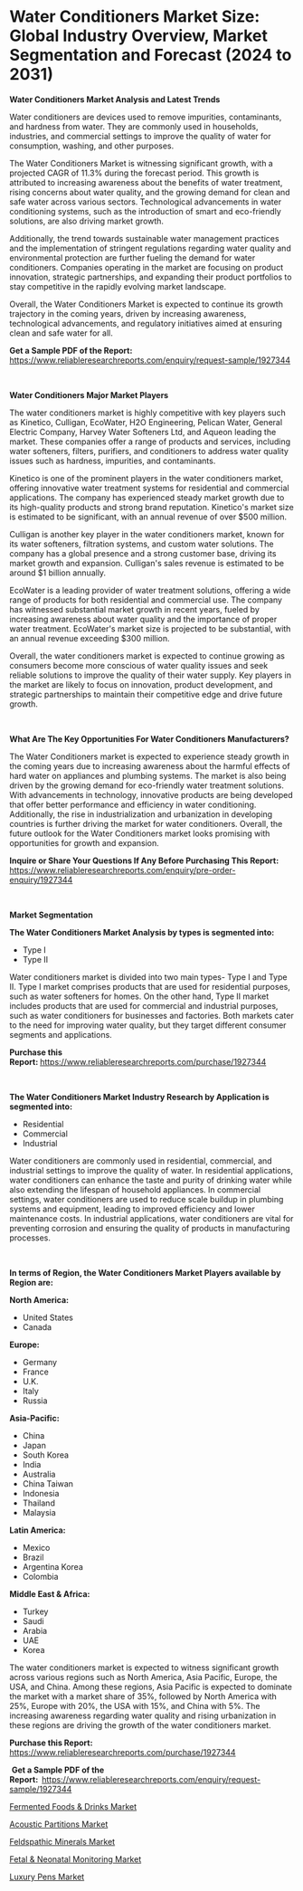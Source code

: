 <p><h1>Water Conditioners Market Size: Global Industry Overview, Market Segmentation and Forecast (2024 to 2031)</h1></p><p><strong>Water Conditioners Market Analysis and Latest Trends</strong></p>
<p><p>Water conditioners are devices used to remove impurities, contaminants, and hardness from water. They are commonly used in households, industries, and commercial settings to improve the quality of water for consumption, washing, and other purposes.</p><p>The Water Conditioners Market is witnessing significant growth, with a projected CAGR of 11.3% during the forecast period. This growth is attributed to increasing awareness about the benefits of water treatment, rising concerns about water quality, and the growing demand for clean and safe water across various sectors. Technological advancements in water conditioning systems, such as the introduction of smart and eco-friendly solutions, are also driving market growth.</p><p>Additionally, the trend towards sustainable water management practices and the implementation of stringent regulations regarding water quality and environmental protection are further fueling the demand for water conditioners. Companies operating in the market are focusing on product innovation, strategic partnerships, and expanding their product portfolios to stay competitive in the rapidly evolving market landscape.</p><p>Overall, the Water Conditioners Market is expected to continue its growth trajectory in the coming years, driven by increasing awareness, technological advancements, and regulatory initiatives aimed at ensuring clean and safe water for all.</p></p>
<p><strong>Get a Sample PDF of the Report:&nbsp;</strong> <a href="https://www.reliableresearchreports.com/enquiry/request-sample/1927344">https://www.reliableresearchreports.com/enquiry/request-sample/1927344</a></p>
<p>&nbsp;</p>
<p><strong>Water Conditioners Major Market Players</strong></p>
<p><p>The water conditioners market is highly competitive with key players such as Kinetico, Culligan, EcoWater, H2O Engineering, Pelican Water, General Electric Company, Harvey Water Softeners Ltd, and Aqueon leading the market. These companies offer a range of products and services, including water softeners, filters, purifiers, and conditioners to address water quality issues such as hardness, impurities, and contaminants.</p><p>Kinetico is one of the prominent players in the water conditioners market, offering innovative water treatment systems for residential and commercial applications. The company has experienced steady market growth due to its high-quality products and strong brand reputation. Kinetico's market size is estimated to be significant, with an annual revenue of over $500 million.</p><p>Culligan is another key player in the water conditioners market, known for its water softeners, filtration systems, and custom water solutions. The company has a global presence and a strong customer base, driving its market growth and expansion. Culligan's sales revenue is estimated to be around $1 billion annually.</p><p>EcoWater is a leading provider of water treatment solutions, offering a wide range of products for both residential and commercial use. The company has witnessed substantial market growth in recent years, fueled by increasing awareness about water quality and the importance of proper water treatment. EcoWater's market size is projected to be substantial, with an annual revenue exceeding $300 million.</p><p>Overall, the water conditioners market is expected to continue growing as consumers become more conscious of water quality issues and seek reliable solutions to improve the quality of their water supply. Key players in the market are likely to focus on innovation, product development, and strategic partnerships to maintain their competitive edge and drive future growth.</p></p>
<p>&nbsp;</p>
<p><strong>What Are The Key Opportunities For Water Conditioners Manufacturers?</strong></p>
<p><p>The Water Conditioners market is expected to experience steady growth in the coming years due to increasing awareness about the harmful effects of hard water on appliances and plumbing systems. The market is also being driven by the growing demand for eco-friendly water treatment solutions. With advancements in technology, innovative products are being developed that offer better performance and efficiency in water conditioning. Additionally, the rise in industrialization and urbanization in developing countries is further driving the market for water conditioners. Overall, the future outlook for the Water Conditioners market looks promising with opportunities for growth and expansion.</p></p>
<p><strong>Inquire or Share Your Questions If Any Before Purchasing This Report:</strong> <a href="https://www.reliableresearchreports.com/enquiry/pre-order-enquiry/1927344">https://www.reliableresearchreports.com/enquiry/pre-order-enquiry/1927344</a></p>
<p>&nbsp;</p>
<p><strong>Market Segmentation</strong></p>
<p><strong>The Water Conditioners Market Analysis by types is segmented into:</strong></p>
<p><ul><li>Type I</li><li>Type II</li></ul></p>
<p><p>Water conditioners market is divided into two main types- Type I and Type II. Type I market comprises products that are used for residential purposes, such as water softeners for homes. On the other hand, Type II market includes products that are used for commercial and industrial purposes, such as water conditioners for businesses and factories. Both markets cater to the need for improving water quality, but they target different consumer segments and applications.</p></p>
<p><strong>Purchase this Report:&nbsp;</strong><a href="https://www.reliableresearchreports.com/purchase/1927344">https://www.reliableresearchreports.com/purchase/1927344</a></p>
<p>&nbsp;</p>
<p><strong>The Water Conditioners Market Industry Research by Application is segmented into:</strong></p>
<p><ul><li>Residential</li><li>Commercial</li><li>Industrial</li></ul></p>
<p><p>Water conditioners are commonly used in residential, commercial, and industrial settings to improve the quality of water. In residential applications, water conditioners can enhance the taste and purity of drinking water while also extending the lifespan of household appliances. In commercial settings, water conditioners are used to reduce scale buildup in plumbing systems and equipment, leading to improved efficiency and lower maintenance costs. In industrial applications, water conditioners are vital for preventing corrosion and ensuring the quality of products in manufacturing processes.</p></p>
<p>&nbsp;</p>
<p><strong>In terms of Region, the Water Conditioners Market Players available by Region are:</strong></p>
<p>
    <p> <strong> North America: </strong>
        <ul>
            <li>United States</li>
            <li>Canada</li>
        </ul>
        </p> 
    <p> <strong> Europe: </strong>
        <ul>
            <li>Germany</li>
            <li>France</li>
            <li>U.K.</li>
            <li>Italy</li>
            <li>Russia</li>
        </ul>
        </p> 
    <p> <strong> Asia-Pacific: </strong>
        <ul>
            <li>China</li>
            <li>Japan</li>
            <li>South Korea</li>
            <li>India</li>
            <li>Australia</li>
            <li>China Taiwan</li>
            <li>Indonesia</li>
            <li>Thailand</li>
            <li>Malaysia</li>
        </ul>
        </p> 
    <p> <strong> Latin America: </strong>
        <ul>
            <li>Mexico</li>
            <li>Brazil</li>
            <li>Argentina Korea</li>
            <li>Colombia</li>
        </ul>
        </p> 
    <p> <strong> Middle East & Africa: </strong>
        <ul>
            <li>Turkey</li>
            <li>Saudi</li>
            <li>Arabia</li>
            <li>UAE</li>
            <li>Korea</li>
        </ul>
    </p>
    </p>
<p><p>The water conditioners market is expected to witness significant growth across various regions such as North America, Asia Pacific, Europe, the USA, and China. Among these regions, Asia Pacific is expected to dominate the market with a market share of 35%, followed by North America with 25%, Europe with 20%, the USA with 15%, and China with 5%. The increasing awareness regarding water quality and rising urbanization in these regions are driving the growth of the water conditioners market.</p></p>
<p><strong>Purchase this Report: </strong><a href="https://www.reliableresearchreports.com/purchase/1927344">https://www.reliableresearchreports.com/purchase/1927344</a></p>
<p>&nbsp;<strong>Get a Sample PDF of the Report:&nbsp;&nbsp;</strong><a href="https://www.reliableresearchreports.com/enquiry/request-sample/1927344">https://www.reliableresearchreports.com/enquiry/request-sample/1927344</a></p>
<p><strong></strong></p>
<p><p><a href="https://eight-handstand-8fb.notion.site/Fermented-Foods-Drinks-Market-Size-2024-2031-Global-Industrial-Analysis-Key-Geographical-Region-781db78258ad4ba797f111f8d9065faa">Fermented Foods & Drinks Market</a></p><p><a href="https://view.publitas.com/reportprime-1/acoustic-partitions-market-research-report-reveals-the-latest-trends-and-opportunities-of-this-market-for-period-from-2024-2031/">Acoustic Partitions Market</a></p><p><a href="https://simplistic-meeting-7ee.notion.site/Feldspathic-Minerals-Market-Size-Growth-Outlook-from-2024-to-2031-projecting-at-Market-s-Trends-An-d931d33fcc2d4976b522266eb6135c43">Feldspathic Minerals Market</a></p><p><a href="https://skillful-vermicelli-b89.notion.site/Fetal-Neonatal-Monitoring-Market-Research-Report-Provides-Critical-Insights-that-can-help-Shape-Bu-2082f4f2a6d7428abc03c9cecff91a6f">Fetal & Neonatal Monitoring Market</a></p><p><a href="https://view.publitas.com/reportprime-1/luxury-pens-market-size-furnishes-valuable-information-encompassing-market-share-market-trends-and-projections-spanning-from-2024-to-2031/">Luxury Pens Market</a></p></p>